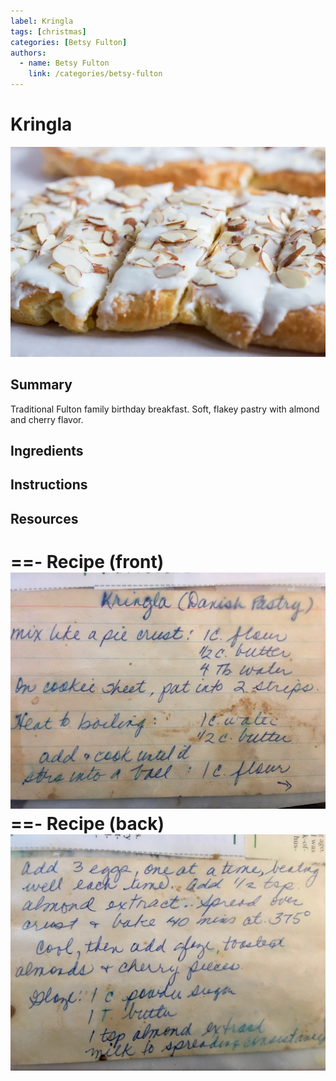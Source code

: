 ```yaml
---
label: Kringla
tags: [christmas]
categories: [Betsy Fulton]
authors:
  - name: Betsy Fulton
    link: /categories/betsy-fulton
---
```


# Kringla
![](/static/banners/kringla.jpeg)

## Summary
Traditional Fulton family birthday breakfast. Soft, flakey pastry with almond and cherry flavor.

## Ingredients

## Instructions

## Resources
==- Recipe (front)
![](/static/recipes/kringla-front.jpg)
==- Recipe (back)
![](/static/recipes/kringla-back.jpg)
===
